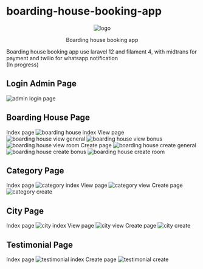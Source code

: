 # boarding-house-booking-app
<p align="center">
    <img src="public/images/logo.svg" alt="logo">
</p>
<p align="center">
    Boarding house booking app
</p>
Boarding house booking app use laravel 12 and filament 4, with midtrans for payment and twilio for whatsapp notification
<br>(In progress)

## Login Admin Page
![admin login page](/public/images/login-admin.png)

## Boarding House Page
Index page
![boarding house index](/public/images/boarding-house-index.png)
View page
![boarding house view general](/public/images/boarding-house-view-general.png)
![boarding house view bonus](/public/images/boarding-house-view-bonus.png)
![boarding house view room](/public/images/boarding-house-view-room.png)
Create page
![boarding house create general](/public/images/boarding-house-create-general.png)
![boarding house create bonus](/public/images/boarding-house-create-bonus.png)
![boarding house create room](/public/images/boarding-house-create-room.png)

## Category Page
Index page
![category index](/public/images/category-index.png)
View page
![category view](/public/images/category-view.png)
Create page
![category create](/public/images/category-create.png)

## City Page
Index page
![city index](/public/images/city-index.png)
View page
![city view](/public/images/city-view.png)
Create page
![city create](/public/images/city-create.png)

## Testimonial Page
Index page
![testimonial index](/public/images/testimonial-index.png)
Create page
![testimonial create](/public/images/testimonial-create.png)